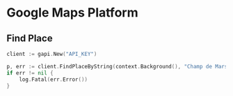 # Google Maps Platform

## Find Place
```go
client := gapi.New("API_KEY")

p, err := client.FindPlaceByString(context.Background(), "Champ de Mars, 5 Av. Anatole France, 75007 Paris", gapi.FindPlaceDefaultFields)
if err != nil {
	log.Fatal(err.Error())
}
```